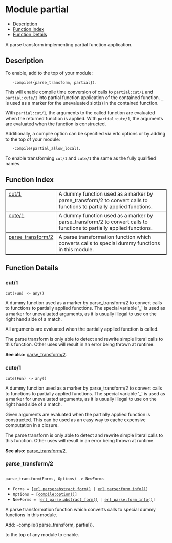 

# Module partial #
* [Description](#description)
* [Function Index](#index)
* [Function Details](#functions)

A parse transform implementing partial function application.

<a name="description"></a>

## Description ##

To enable, add to the top of your module:

```
   -compile({parse_transform, partial}).
```

This will enable compile time conversion of calls to
`partial:cut/1` and `partial:cute/1` into partial function
application of the contained function. `_` is used as a marker for
the unevaluated slot(s) in the contained function.

With `partial:cut/1`, the arguments to the called function are
evaluated when the returned function is applied. With
`partial:cute/1`, the arguments are evaluated when the function is
constructed.

Additionally, a compile option can be specified via erlc options
or by adding to the top of your module:

```
   -compile(partial_allow_local).
```

To enable transforming `cut/1` and `cute/1` the same as the fully
qualified names.<a name="index"></a>

## Function Index ##


<table width="100%" border="1" cellspacing="0" cellpadding="2" summary="function index"><tr><td valign="top"><a href="#cut-1">cut/1</a></td><td>
A dummy function used as a marker by parse_transform/2 to convert
calls to functions to partially applied functions.</td></tr><tr><td valign="top"><a href="#cute-1">cute/1</a></td><td>
A dummy function used as a marker by parse_transform/2 to convert
calls to functions to partially applied functions.</td></tr><tr><td valign="top"><a href="#parse_transform-2">parse_transform/2</a></td><td>
A parse transformation function which converts calls to special
dummy functions in this module.</td></tr></table>


<a name="functions"></a>

## Function Details ##

<a name="cut-1"></a>

### cut/1 ###

`cut(Fun) -> any()`

A dummy function used as a marker by parse_transform/2 to convert
calls to functions to partially applied functions. The special
variable '_' is used as a marker for unevaluated arguments, as it
is usually illegal to use on the right hand side of a match.

All arguments are evaluated when the partially applied function is
called.

The parse transform is only able to detect and rewrite simple
literal calls to this function. Other uses will result in an error
being thrown at runtime.

__See also:__ [parse_transform/2](#parse_transform-2).

<a name="cute-1"></a>

### cute/1 ###

`cute(Fun) -> any()`

A dummy function used as a marker by parse_transform/2 to convert
calls to functions to partially applied functions. The special
variable '_' is used as a marker for unevaluated arguments, as it
is usually illegal to use on the right hand side of a match.

Given arguments are evaluated when the partially applied function
is constructed. This can be used as an easy way to cache expensive
computation in a closure.

The parse transform is only able to detect and rewrite simple
literal calls to this function. Other uses will result in an error
being thrown at runtime.

__See also:__ [parse_transform/2](#parse_transform-2).

<a name="parse_transform-2"></a>

### parse_transform/2 ###

<pre><code>
parse_transform(Forms, Options) -&gt; NewForms
</code></pre>

<ul class="definitions"><li><code>Forms = [<a href="erl_parse.md#type-abstract_form">erl_parse:abstract_form()</a> | <a href="erl_parse.md#type-form_info">erl_parse:form_info()</a>]</code></li><li><code>Options = [<a href="compile.md#type-option">compile:option()</a>]</code></li><li><code>NewForms = [<a href="erl_parse.md#type-abstract_form">erl_parse:abstract_form()</a> | <a href="erl_parse.md#type-form_info">erl_parse:form_info()</a>]</code></li></ul>

A parse transformation function which converts calls to special
dummy functions in this module.

Add:
-compile({parse_transform, partial}).

to the top of any module to enable.


